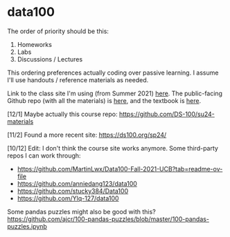 # data100

The order of priority should be this:

1. Homeworks
2. Labs
3. Discussions / Lectures

This ordering preferences actually coding over passive learning. I assume I'll use handouts / reference materials as needed.

Link to the class site I'm using (from Summer 2021) [here](https://ds100.org/su21/). The public-facing Github repo (with all the materials) is [here](https://github.com/DS-100/su21), and the textbook is [here](https://github.com/DS-100/textbook).

[12/1] Maybe actually this course repo: https://github.com/DS-100/su24-materials

[11/2] Found a more recent site: https://ds100.org/sp24/

[10/12] Edit: I don't think the course site works anymore. Some third-party repos I can work through: 
- https://github.com/MartinLwx/Data100-Fall-2021-UCB?tab=readme-ov-file
- https://github.com/anniedang123/data100
- https://github.com/stucky384/Data100
- https://github.com/Ylq-127/data100

Some pandas puzzles might also be good with this? 
https://github.com/ajcr/100-pandas-puzzles/blob/master/100-pandas-puzzles.ipynb
